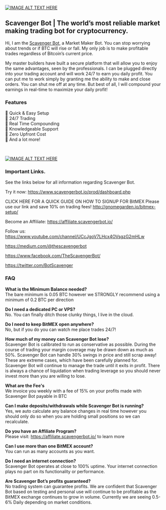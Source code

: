 [![IMAGE ALT TEXT HERE](https://lh4.googleusercontent.com/GtNR5Py2yx1GzY9G1JLnBIp_DK2HjwDubzUWlke_IsOUk38wMZKlhiRloCoORGwg8fK-0tBWQVG4Og=w1920-h990)](https://www.scavengerbot.io/)

## Scavenger Bot | The world’s most reliable market making trading bot for cryptocurrency.
Hi, I am the [Scavenger Bot](https://www.scavengerbot.io/), a Market Maker Bot. You can stop worrying about trends or if BTC will rise or fall. My only job is to make profitable trades regardless of Bitcoin’s current price.

My master builders have built a secure platform that will allow you to enjoy the same advantages, seen by the professionals. I can be plugged directly into your trading account and will work 24/7 to earn you daily profit. You can put me to work simply by granting me the ability to make and close orders. You can shut me off at any time. But best of all, I will compound your earnings in real-time to maximize your daily profit!

### Features 
🤖 Quick & Easy Setup <br>
🤖 24/7 Trading <br>
🤖 Real Time Compounding <br>
🤖 Knowledgeable Support <br>
🤖 Zero Upfront Cost <br>
🤖 And a lot more! <br>

<br>

[![IMAGE ALT TEXT HERE](https://lh5.googleusercontent.com/bVcZQHYDjaI3jOMiMCL_Fknw_-iXutBfejiLHP32bEwgDni4xe4mbyewuMLFX_69EffBN-S_XcTeug=w1920-h990)](https://www.youtube.com/watch?v=UfnJbuR8bYs)


### Important Links.
See the links below for all information regarding Scavenger Bot.

Try it now:
https://www.scavengerbot.io/prod/dashboard.php

CLICK HERE FOR A QUICK GUIDE ON HOW TO SIGNUP FOR BitMEX
Please use our link and save 10% on trading fees!
http://gnomegarden.io/bitmex-setup/

Become an Affiliate:
https://affiliate.scavengerbot.io/

Follow us:
https://www.youtube.com/channel/UCcJgoV7LHcx4OVsgzG2mHLw

https://medium.com/@thescavengerbot

https://www.facebook.com/TheScavengerBot/

https://twitter.com/BotScavenger


### FAQ
**What is the Minimum Balance needed?** <br>
The bare minimum is 0.05 BTC however we STRONGLY recommend using a minimum of 0.2 BTC per direction

**Do I need a dedicated PC or VPS?** <br>
No. You can finally ditch those clunky things, I live in the cloud.

**Do I need to keep BitMEX open anywhere?** <br>
No, but if you do you can watch me place trades 24/7!

**How much of my money can Scavenger Bot lose?** <br>
Scavenger Bot is calibrated to run as conservative as possible. During the course of trading your margin coverage may be drawn down as much as 50%. Scavenger Bot can handle 30% swings in price and still scrap away! These are extreme cases, which have been carefully planned for. Scavenger Bot will continue to manage the trade until it exits in profit. There is always a chance of liquidation when trading leverage so you should never invest more than you are willing to lose.

**What are the Fee's** <br>
We invoice you weekly with a fee of 15% on your profits made with Scavenger Bot payable in BTC

**Can I make deposits/withdrawals while Scavenger Bot is running?** <br>
Yes, we auto calculate any balance changes in real time however you should only do so when you are holding small positions so we can recalculate.

**Do you have an Affiliate Program?** <br>
Please visit: https://affiliate.scavengerbot.io/ to learn more

**Can I use more than one BitMEX account?** <br>
You can run as many accounts as you want.

**Do I need an internet connection?** <br>
Scavenger Bot operates at close to 100% uptime. Your internet connection plays no part on its functionality or performance.

**Are Scavenger Bot’s profits guaranteed?** <br>
No trading system can guarantee profits. We are confident that Scavenger Bot based on testing and personal use will continue to be profitable as the BitMEX exchange continues to grow in volume. Currently we are seeing 0.5-6% Daily depending on market conditions.